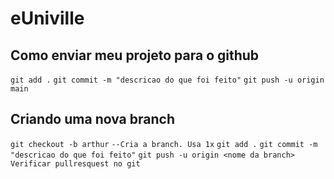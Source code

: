 # eUniville
## Como enviar meu projeto para o github
`git add .`
`git commit -m "descricao do que foi feito"`
`git push -u origin main`

## Criando uma nova branch
`git checkout -b arthur` `--Cria a branch. Usa 1x`
`git add .`
`git commit -m "descricao do que foi feito"`
`git push -u origin <nome da branch>`
`Verificar pullresquest no git`
